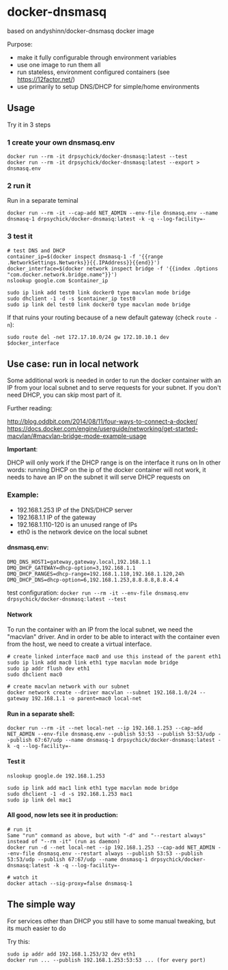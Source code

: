 # docker-dnsmasq

based on andyshinn/docker-dnsmasq docker image

Purpose:
* make it fully configurable through environment variables
* use one image to run them all
* run stateless, environment configured containers (see https://12factor.net/)
* use primarily to setup DNS/DHCP for simple/home environments

## Usage

Try it in 3 steps

### 1 create your own dnsmasq.env
```
docker run --rm -it drpsychick/docker-dnsmasq:latest --test
docker run --rm -it drpsychick/docker-dnsmasq:latest --export > dnsmasq.env
```

### 2 run it
Run in a separate teminal
```
docker run --rm -it --cap-add NET_ADMIN --env-file dnsmasq.env --name dnsmasq-1 drpsychick/docker-dnsmasq:latest -k -q --log-facility=-
```

### 3 test it
```
# test DNS and DHCP
container_ip=$(docker inspect dnsmasq-1 -f '{{range .NetworkSettings.Networks}}{{.IPAddress}}{{end}}')
docker_interface=$(docker network inspect bridge -f '{{index .Options "com.docker.network.bridge.name"}}')
nslookup google.com $container_ip

sudo ip link add test0 link docker0 type macvlan mode bridge
sudo dhclient -1 -d -s $container_ip test0
sudo ip link del test0 link docker0 type macvlan mode bridge
```


If that ruins your routing because of a new default gateway (check `route -n`):
```
sudo route del -net 172.17.10.0/24 gw 172.10.10.1 dev $docker_interface
```

## Use case: run in local network
Some additional work is needed in order to run the docker container with an IP from your local subnet and to serve requests for your subnet.
If you don't need DHCP, you can skip most part of it. 

Further reading:

http://blog.oddbit.com/2014/08/11/four-ways-to-connect-a-docker/
https://docs.docker.com/engine/userguide/networking/get-started-macvlan/#macvlan-bridge-mode-example-usage

**Important**:

DHCP will only work if the DHCP range is on the interface it runs on
In other words: running DHCP on the ip of the docker container will not work, it needs to have an IP on the subnet it will serve DHCP requests on

### Example: 
* 192.168.1.253 IP of the DNS/DHCP server
* 192.168.1.1   IP of the gateway
* 192.168.1.110-120 is an unused range of IPs
* eth0 is the network device on the local subnet

#### dnsmasq.env:

```
DMQ_DNS_HOST1=gateway,gateway.local,192.168.1.1
DMQ_DHCP_GATEWAY=dhcp-option=3,192.168.1.1
DMQ_DHCP_RANGES=dhcp-range=192.168.1.110,192.168.1.120,24h
DMQ_DHCP_DNS=dhcp-option=6,192.168.1.253,8.8.8.8,8.8.4.4
```

test configuration:
`docker run --rm -it --env-file dnsmasq.env drpsychick/docker-dnsmasq:latest --test`

#### Network
To run the container with an IP from the local subnet, we need the "macvlan" driver. 
And in order to be able to interact with the container even from the host, we need to create a virtual interface.

```
# create linked interface mac0 and use this instead of the parent eth1
sudo ip link add mac0 link eth1 type macvlan mode bridge
sudo ip addr flush dev eth1
sudo dhclient mac0

# create macvlan network with our subnet
docker network create --driver macvlan --subnet 192.168.1.0/24 --gateway 192.168.1.1 -o parent=mac0 local-net
```

#### Run in a separate shell:
```
docker run --rm -it --net local-net --ip 192.168.1.253 --cap-add NET_ADMIN --env-file dnsmasq.env --publish 53:53 --publish 53:53/udp --publish 67:67/udp --name dnsmasq-1 drpsychick/docker-dnsmasq:latest -k -q --log-facility=-
```

#### Test it
```
nslookup google.de 192.168.1.253

sudo ip link add mac1 link eth1 type macvlan mode bridge
sudo dhclient -1 -d -s 192.168.1.253 mac1
sudo ip link del mac1
```

#### All good, now lets see it in production:
```
# run it
Same "run" command as above, but with "-d" and "--restart always" instead of "--rm -it" (run as daemon)
docker run -d --net local-net --ip 192.168.1.253 --cap-add NET_ADMIN --env-file dnsmasq.env --restart always --publish 53:53 --publish 53:53/udp --publish 67:67/udp --name dnsmasq-1 drpsychick/docker-dnsmasq:latest -k -q --log-facility=-

# watch it
docker attach --sig-proxy=false dnsmasq-1
```

## The simple way
For services other than DHCP you still have to some manual tweaking, but its much easier to do

Try this:
```
sudo ip addr add 192.168.1.253/32 dev eth1
docker run ... --publish 192.168.1.253:53:53 ... (for every port)
```

